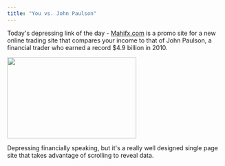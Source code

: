 ```yaml
---
title: "You vs. John Paulson"
---
```

<p>Today's depressing link of the day - <a href="https://mahifx.com/">Mahifx.com</a> is a promo site for a new online trading site that compares your income to that of John Paulson, a financial trader who earned a record $4.9 billion in 2010.</p>
<p><a href="https://mahifx.com/"><img src="https://chrisenns.com/wp-content/uploads/2011/10/Screen-Shot-2011-10-25-at-9.30.11-AM-300x189.png" alt="" title="You vs John Paulson" width="300" height="189" class="aligncenter size-medium wp-image-19742" /></a></p>
<p>Depressing financially speaking, but it's a really well designed single page site that takes advantage of scrolling to reveal data.</p>
